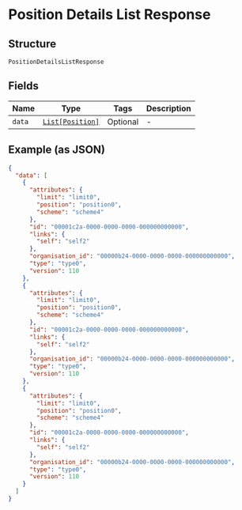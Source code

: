 
# Position Details List Response

## Structure

`PositionDetailsListResponse`

## Fields

| Name | Type | Tags | Description |
|  --- | --- | --- | --- |
| `data` | [`List[Position]`](../../doc/models/position.md) | Optional | - |

## Example (as JSON)

```json
{
  "data": [
    {
      "attributes": {
        "limit": "limit0",
        "position": "position0",
        "scheme": "scheme4"
      },
      "id": "00001c2a-0000-0000-0000-000000000000",
      "links": {
        "self": "self2"
      },
      "organisation_id": "00000b24-0000-0000-0000-000000000000",
      "type": "type0",
      "version": 110
    },
    {
      "attributes": {
        "limit": "limit0",
        "position": "position0",
        "scheme": "scheme4"
      },
      "id": "00001c2a-0000-0000-0000-000000000000",
      "links": {
        "self": "self2"
      },
      "organisation_id": "00000b24-0000-0000-0000-000000000000",
      "type": "type0",
      "version": 110
    },
    {
      "attributes": {
        "limit": "limit0",
        "position": "position0",
        "scheme": "scheme4"
      },
      "id": "00001c2a-0000-0000-0000-000000000000",
      "links": {
        "self": "self2"
      },
      "organisation_id": "00000b24-0000-0000-0000-000000000000",
      "type": "type0",
      "version": 110
    }
  ]
}
```

